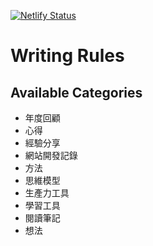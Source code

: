 [![Netlify Status](https://api.netlify.com/api/v1/badges/b921a4ea-9bf1-442c-95b3-a6840afa2ca9/deploy-status)](https://app.netlify.com/sites/mickzh-zola/deploys)

# Writing Rules
## Available Categories
* 年度回顧
* 心得
* 經驗分享
* 網站開發記錄
* 方法
* 思維模型
* 生產力工具
* 學習工具
* 閱讀筆記
* 想法
